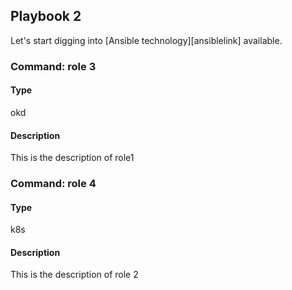## Playbook 2

Let's start digging into [Ansible technology][ansiblelink] available.

### Command: role 3

#### Type
okd

#### Description
This is the description of role1

### Command: role 4

#### Type
k8s

#### Description
This is the description of role 2
